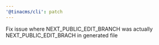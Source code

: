 ```yaml
---
'@tinacms/cli': patch
---
```


Fix issue where NEXT_PUBLIC_EDIT_BRANCH was actually NEXT_PUBLIC_EDIT_BRACH in generated file

